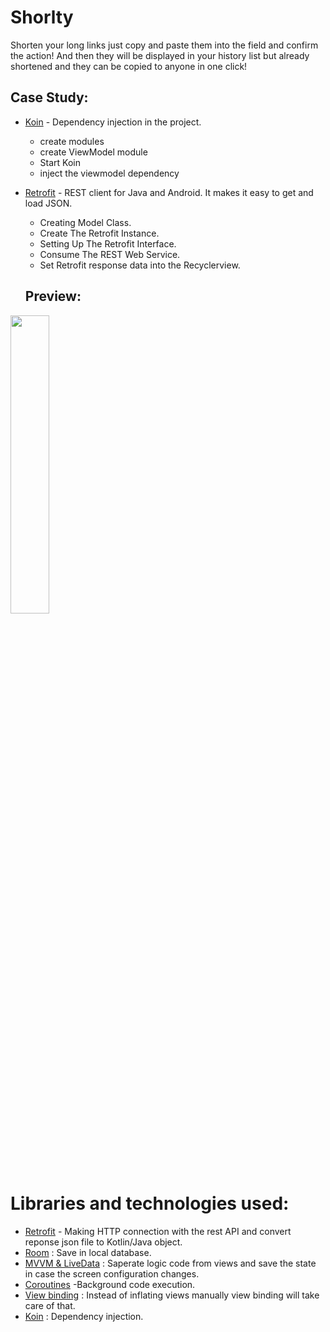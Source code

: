 # Shorlty
Shorten your long links just copy and paste them into the field and confirm the action! And then they will be displayed in your history list but already shortened and they can be copied to anyone in one click!

## Case Study:
* [Koin](https://insert-koin.io/) - Dependency injection in the project.
   - create modules
   - create ViewModel module
   - Start Koin
   - inject the viewmodel dependency
* [Retrofit](https://square.github.io/retrofit/) - REST client for Java and Android. It makes it easy to get and load JSON.
  - Creating Model Class.
  - Create The Retrofit Instance.
  - Setting Up The Retrofit Interface.
  - Consume The REST Web Service.
  - Set Retrofit response data into the Recyclerview.

  ## Preview:
<img src="https://user-images.githubusercontent.com/48939805/186481612-ffb3dc3c-50ae-46ee-ac99-0a69665ee49e.gif" width=35% height=35%>

# Libraries and technologies used:
- [Retrofit](https://square.github.io/retrofit/) - Making HTTP connection with the rest API and convert reponse json file to Kotlin/Java object.
- [Room](https://developer.android.com/training/data-storage/room) : Save in local database.
- [MVVM & LiveData](https://developer.android.com/jetpack/docs/guide) : Saperate logic code from views and save the state in case the screen configuration changes.
- [Coroutines](https://kotlinlang.org/docs/coroutines-overview.html) -Background code execution.
- [View binding](https://developer.android.com/topic/libraries/view-binding) : Instead of inflating views manually view binding will take care of that.
- [Koin](https://insert-koin.io/) : Dependency injection.
